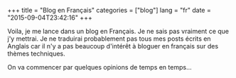 +++
title = "Blog en Français"
categories = ["blog"]
lang = "fr"
date = "2015-09-04T23:42:16"
+++

Voila, je me lance dans un blog en Français. Je ne sais pas vraiment ce que j'y
mettrai. Je ne traduirai probablement pas tous mes posts écrits en Anglais car
il n'y a pas beaucoup d'intérêt à bloguer en français sur des thèmes techniques.

On va commencer par quelques opinions de temps en temps...
